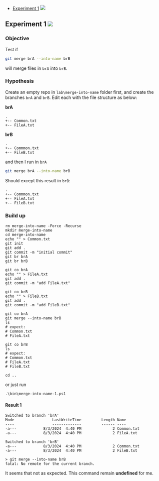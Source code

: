 - [Experiment 1](#experiment-1) ![](https://img.shields.io/badge/Failed-red)
## Experiment 1 ![](https://img.shields.io/badge/Failed-red)
### Objective
Test if
```bash
git merge brA --into-name brB
```
will merge files in `brA` into `brB`. 

### Hypothesis
Create an empty repo in `lab\merge-into-name` folder first, and create the branches `brA` and `brB`. Edit each with the file structure as below:

**brA**
```
.
+-- Common.txt
+-- FileA.txt
```
**brB**
```
.
+-- Commmon.txt
+-- FileB.txt
```

and then I run in `brA`
```bash
git merge brA --into-name brB  
```

Should except this result in `brB`:
```
.
+-- Commmon.txt
+-- FileA.txt
+-- FileB.txt
```

### Build up
```pwsh
rm merge-into-name -Force -Recurse
mkdir merge-into-name
cd merge-into-name
echo "" > Common.txt
git init
git add .
git commit -m "initial commit"
git br brA
git br brB

git co brA
echo "" > FileA.txt
git add .
git commit -m "add FileA.txt"

git co brB
echo "" > FileB.txt
git add .
git commit -m "add FileB.txt"

git co brA
git merge --into-name brB
ls
# expect:
# Common.txt
# FileA.txt

git co brB
ls
# expect:
# Common.txt
# FileA.txt
# FileB.txt

cd ..
```
or just run
```
.\bin\merge-into-name-1.ps1
```
#### Result 1
```
Switched to branch 'brA'
Mode                 LastWriteTime         Length Name
----                 -------------         ------ ----
-a---            8/3/2024  4:40 PM              2 Common.txt
-a---            8/3/2024  4:40 PM              2 FileA.txt

Switched to branch 'brB'
-a---            8/3/2024  4:40 PM              2 Common.txt
-a---            8/3/2024  4:40 PM              2 FileB.txt

> git merge --into-name brB
fatal: No remote for the current branch.
```
It seems that not as expected. This command remain **undefined** for me. 